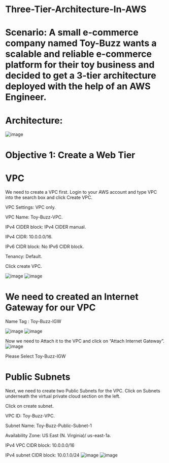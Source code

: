 # Three-Tier-Architecture-In-AWS
# Scenario: A small e-commerce company named Toy-Buzz wants a scalable and reliable e-commerce platform for their toy business and decided to get a 3-tier architecture deployed with the help of an AWS Engineer.

# Architecture:
![image](https://github.com/JohnnyLouisTech/Three-Tier-Architecture-In-AWS-/assets/29494723/963b35a1-50a8-4cd5-888e-5ed81b92d08f)

# Objective 1: Create a Web Tier
# VPC
We need to create a VPC first. Login to your AWS account and type VPC into the search box and click Create VPC.

VPC Settings: VPC only.

VPC Name: Toy-Buzz-VPC.

IPv4 CIDER block: IPv4 CIDER manual.

IPv4 CIDR: 10.0.0.0/16.

IPv6 CIDR block: No IPv6 CIDR block.

Tenancy: Default.

Click create VPC.

![image](https://github.com/JohnnyLouisTech/Three-Tier-Architecture-In-AWS-/assets/29494723/244e7bb6-e3b5-44ad-b03c-2cf40f2b4d64)
![image](https://github.com/JohnnyLouisTech/Three-Tier-Architecture-In-AWS-/assets/29494723/0ea59253-61a8-49bb-829c-670ad92af42f)

# We need to created an Internet Gateway for our VPC
Name Tag : Toy-Buzz-IGW

![image](https://github.com/JohnnyLouisTech/Three-Tier-Architecture-In-AWS-/assets/29494723/826a42e9-e30c-4a91-8080-ff26f1156477)
![image](https://github.com/JohnnyLouisTech/Three-Tier-Architecture-In-AWS-/assets/29494723/c3e274b4-c093-44ab-9b99-9fcd11d7f975)

Now we need to Attach it to the VPC and click on “Attach Internet Gateway”.
![image](https://github.com/JohnnyLouisTech/Three-Tier-Architecture-In-AWS-/assets/29494723/f50f5b74-5ca5-4f2e-af04-31b580f740a2)

Please Select Toy-Buzz-IGW

# Public Subnets
Next, we need to create two Public Subnets for the VPC. Click on Subnets underneath the virtual private cloud section on the left.

Click on create subnet.

VPC ID: Toy-Buzz-VPC.

Subnet Name: Toy-Buzz-Public-Subnet-1

Availability Zone: US East (N. Virginia)/ us-east-1a.

IPv4 VPC CIDR block: 10.0.0.0/16

IPv4 subnet CIDR block: 10.0.1.0/24
![image](https://github.com/JohnnyLouisTech/Three-Tier-Architecture-In-AWS-/assets/29494723/f2c086f9-fffd-43a1-b9a1-758e027f7ea3)
![image](https://github.com/JohnnyLouisTech/Three-Tier-Architecture-In-AWS-/assets/29494723/f9978444-7e6c-4387-aafa-92d146da897a)



